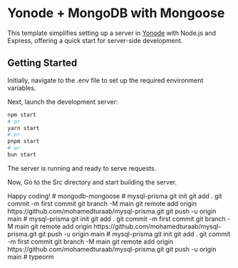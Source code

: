 # Yonode + MongoDB with Mongoose

This template simplifies setting up a server in [Yonode](https://yonode.org) with Node.js and Express, offering a quick start for server-side development.

## Getting Started

Initially, navigate to the .env file to set up the required environment variables.

Next, launch the development server:

```bash
npm start
# or
yarn start
# or
pnpm start
# or
bun start
```

The server is running and ready to serve requests.

Now, Go to the Src directory and start building the server.

Happy coding! 
#   m o n g o d b - m o n g o o s e  
 #   m y s q l - p r i s m a  
 g i t  
 i n i t  
 g i t  
 a d d  
 .  
 g i t  
 c o m m i t  
 - m  
 f i r s t   c o m m i t  
 g i t  
 b r a n c h  
 - M  
 m a i n  
 g i t  
 r e m o t e  
 a d d  
 o r i g i n  
 h t t p s : / / g i t h u b . c o m / m o h a m e d t u r a a b / m y s q l - p r i s m a . g i t  
 g i t  
 p u s h  
 - u  
 o r i g i n  
 m a i n  
 #   m y s q l - p r i s m a  
 g i t  
 i n i t  
 g i t  
 a d d  
 .  
 g i t  
 c o m m i t  
 - m  
 f i r s t   c o m m i t  
 g i t  
 b r a n c h  
 - M  
 m a i n  
 g i t  
 r e m o t e  
 a d d  
 o r i g i n  
 h t t p s : / / g i t h u b . c o m / m o h a m e d t u r a a b / m y s q l - p r i s m a . g i t  
 g i t  
 p u s h  
 - u  
 o r i g i n  
 m a i n  
 #   m y s q l - p r i s m a  
 g i t  
 i n i t  
 g i t  
 a d d  
 .  
 g i t  
 c o m m i t  
 - m  
 f i r s t   c o m m i t  
 g i t  
 b r a n c h  
 - M  
 m a i n  
 g i t  
 r e m o t e  
 a d d  
 o r i g i n  
 h t t p s : / / g i t h u b . c o m / m o h a m e d t u r a a b / m y s q l - p r i s m a . g i t  
 g i t  
 p u s h  
 - u  
 o r i g i n  
 m a i n  
 #   t y p e o r m  
 